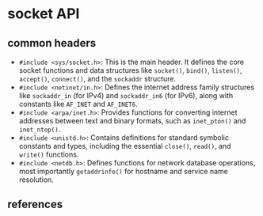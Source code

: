 # socket API

## common headers

* `#include <sys/socket.h>`: This is the main header. It defines the core socket functions and data structures like `socket()`, `bind()`, `listen()`, `accept()`, `connect()`, and the `sockaddr` structure.
* `#include <netinet/in.h>`: Defines the internet address family structures like `sockaddr_in` (for IPv4) and `sockaddr_in6` (for IPv6), along with constants like `AF_INET` and `AF_INET6`.
* `#include <arpa/inet.h>`: Provides functions for converting internet addresses between text and binary formats, such as `inet_pton()` and `inet_ntop()`.
* `#include <unistd.h>`: Contains definitions for standard symbolic constants and types, including the essential `close()`, `read()`, and `write()` functions.
* `#include <netdb.h>`: Defines functions for network database operations, most importantly `getaddrinfo()` for hostname and service name resolution.


## references

